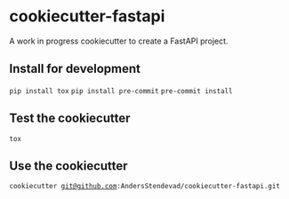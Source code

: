 # cookiecutter-fastapi

A work in progress cookiecutter to create a FastAPI project.

## Install for development
<code>pip install tox</code>
<code>pip install pre-commit</code>
<code>pre-commit install</code>

## Test the cookiecutter
<code>tox</code>

## Use the cookiecutter

<code>cookiecutter git@github.com:AndersStendevad/cookiecutter-fastapi.git</code>
